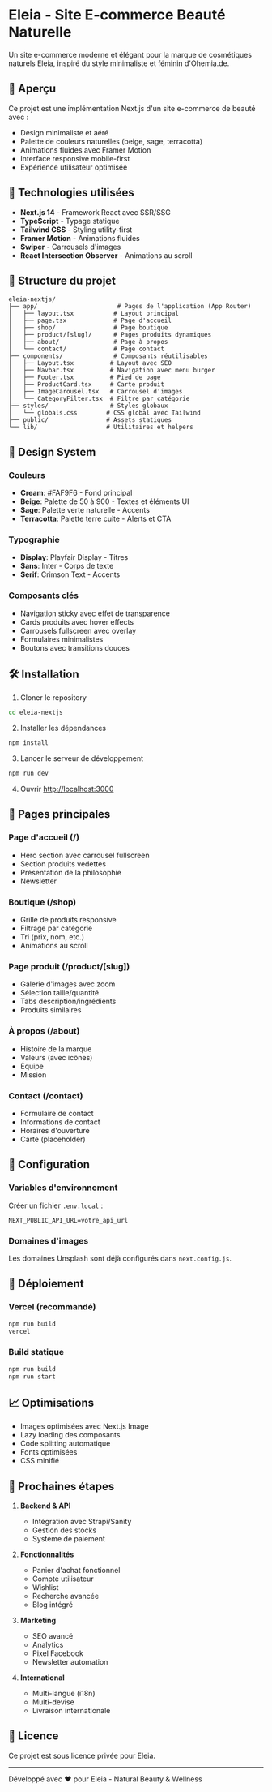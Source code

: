 # Eleia - Site E-commerce Beauté Naturelle

Un site e-commerce moderne et élégant pour la marque de cosmétiques naturels Eleia, inspiré du style minimaliste et féminin d'Ohemia.de.

## 🌿 Aperçu

Ce projet est une implémentation Next.js d'un site e-commerce de beauté avec :
- Design minimaliste et aéré
- Palette de couleurs naturelles (beige, sage, terracotta)
- Animations fluides avec Framer Motion
- Interface responsive mobile-first
- Expérience utilisateur optimisée

## 🚀 Technologies utilisées

- **Next.js 14** - Framework React avec SSR/SSG
- **TypeScript** - Typage statique
- **Tailwind CSS** - Styling utility-first
- **Framer Motion** - Animations fluides
- **Swiper** - Carrousels d'images
- **React Intersection Observer** - Animations au scroll

## 📁 Structure du projet

```
eleia-nextjs/
├── app/                      # Pages de l'application (App Router)
│   ├── layout.tsx           # Layout principal
│   ├── page.tsx             # Page d'accueil
│   ├── shop/                # Page boutique
│   ├── product/[slug]/      # Pages produits dynamiques
│   ├── about/               # Page à propos
│   └── contact/             # Page contact
├── components/              # Composants réutilisables
│   ├── Layout.tsx          # Layout avec SEO
│   ├── Navbar.tsx          # Navigation avec menu burger
│   ├── Footer.tsx          # Pied de page
│   ├── ProductCard.tsx     # Carte produit
│   ├── ImageCarousel.tsx   # Carrousel d'images
│   └── CategoryFilter.tsx  # Filtre par catégorie
├── styles/                 # Styles globaux
│   └── globals.css        # CSS global avec Tailwind
├── public/                # Assets statiques
└── lib/                   # Utilitaires et helpers
```

## 🎨 Design System

### Couleurs
- **Cream**: #FAF9F6 - Fond principal
- **Beige**: Palette de 50 à 900 - Textes et éléments UI
- **Sage**: Palette verte naturelle - Accents
- **Terracotta**: Palette terre cuite - Alerts et CTA

### Typographie
- **Display**: Playfair Display - Titres
- **Sans**: Inter - Corps de texte
- **Serif**: Crimson Text - Accents

### Composants clés
- Navigation sticky avec effet de transparence
- Cards produits avec hover effects
- Carrousels fullscreen avec overlay
- Formulaires minimalistes
- Boutons avec transitions douces

## 🛠️ Installation

1. Cloner le repository
```bash
cd eleia-nextjs
```

2. Installer les dépendances
```bash
npm install
```

3. Lancer le serveur de développement
```bash
npm run dev
```

4. Ouvrir [http://localhost:3000](http://localhost:3000)

## 📱 Pages principales

### Page d'accueil (/)
- Hero section avec carrousel fullscreen
- Section produits vedettes
- Présentation de la philosophie
- Newsletter

### Boutique (/shop)
- Grille de produits responsive
- Filtrage par catégorie
- Tri (prix, nom, etc.)
- Animations au scroll

### Page produit (/product/[slug])
- Galerie d'images avec zoom
- Sélection taille/quantité
- Tabs description/ingrédients
- Produits similaires

### À propos (/about)
- Histoire de la marque
- Valeurs (avec icônes)
- Équipe
- Mission

### Contact (/contact)
- Formulaire de contact
- Informations de contact
- Horaires d'ouverture
- Carte (placeholder)

## 🔧 Configuration

### Variables d'environnement
Créer un fichier `.env.local` :
```env
NEXT_PUBLIC_API_URL=votre_api_url
```

### Domaines d'images
Les domaines Unsplash sont déjà configurés dans `next.config.js`.

## 🚀 Déploiement

### Vercel (recommandé)
```bash
npm run build
vercel
```

### Build statique
```bash
npm run build
npm run start
```

## 📈 Optimisations

- Images optimisées avec Next.js Image
- Lazy loading des composants
- Code splitting automatique
- Fonts optimisées
- CSS minifié

## 🎯 Prochaines étapes

1. **Backend & API**
   - Intégration avec Strapi/Sanity
   - Gestion des stocks
   - Système de paiement

2. **Fonctionnalités**
   - Panier d'achat fonctionnel
   - Compte utilisateur
   - Wishlist
   - Recherche avancée
   - Blog intégré

3. **Marketing**
   - SEO avancé
   - Analytics
   - Pixel Facebook
   - Newsletter automation

4. **International**
   - Multi-langue (i18n)
   - Multi-devise
   - Livraison internationale

## 📄 Licence

Ce projet est sous licence privée pour Eleia.

---

Développé avec ❤️ pour Eleia - Natural Beauty & Wellness